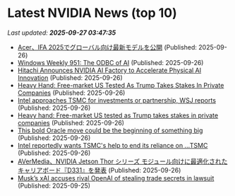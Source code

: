 # Latest NVIDIA News (top 10)
_Last updated: **2025-09-27 03:47:35**_

- [Acer、IFA 2025でグローバル向け最新モデルを公開](https://prtimes.jp/main/html/rd/p/000001034.000000640.html) (Published: 2025-09-26)
- [Windows Weekly 951: The ODBC of AI](https://www.thurrott.com/podcasts/windows-weekly/327336/windows-weekly-951-the-odbc-of-ai) (Published: 2025-09-26)
- [Hitachi Announces NVIDIA AI Factory to Accelerate Physical AI Innovation](https://financialpost.com/pmn/business-wire-news-releases-pmn/hitachi-announces-nvidia-ai-factory-to-accelerate-physical-ai-innovation) (Published: 2025-09-26)
- [Heavy Hand: Free-market US Tested As Trump Takes Stakes In Private Companies](https://www.ibtimes.com/heavy-hand-free-market-us-tested-trump-takes-stakes-private-companies-3784508) (Published: 2025-09-26)
- [Intel approaches TSMC for investments or partnership, WSJ reports](https://economictimes.indiatimes.com/tech/technology/intel-approaches-tsmc-for-investments-or-partnership-wsj-reports/articleshow/124140675.cms) (Published: 2025-09-26)
- [Heavy hand: Free-market US tested as Trump takes stakes in private companies](https://www.digitaljournal.com/world/heavy-hand-free-market-us-tested-as-trump-takes-stakes-in-private-companies/article) (Published: 2025-09-26)
- [This bold Oracle move could be the beginning of something big](https://www.thestreet.com/technology/this-bold-oracle-move-could-be-the-beginning-of-something-big-) (Published: 2025-09-26)
- [Intel reportedly wants TSMC's help to end its reliance on ...TSMC](https://www.theregister.com/2025/09/26/intel_tsmc_invest/) (Published: 2025-09-26)
- [AVerMedia、NVIDIA Jetson Thor シリーズ モジュール向けに最適化されたキャリアボード『D331』を発表](https://prtimes.jp/main/html/rd/p/000000012.000016617.html) (Published: 2025-09-26)
- [Musk’s xAI accuses rival OpenAI of stealing trade secrets in lawsuit](https://www.washingtonpost.com/technology/2025/09/25/musk-xai-openai-lawsuit-trade-secrets/) (Published: 2025-09-25)
